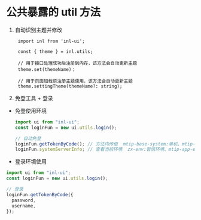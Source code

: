 # 公共暴露的 util 方法

1. 自动识别主题并修改

   ```tsx
    import inl from 'inl-ui';

    const { theme } = inl.utils;

    // 用于接口处理成功后注册到内存，该方法会自动更新主题
    theme.set(themeName)；

    // 用于页面加载前注册主题使用，该方法会自动更新主题
    theme.settingTheme(themeName?: string);
   ```

2. 免登工具 + 登录

- 免登使用环境

  ```ts
  import ui from "inl-ui";
  const loginFun = new ui.utils.login();

  // 自动免登
  loginFun.getTokenByCode(); // 方法内传值  mtip-base-system:单机、mtip-factory:平台
  loginFun.systemServerInfo; // 查看当前环境  zx-env:智信环境、mtip-app-env：平台微应用环 境、mtip-env:平台独立环境
  ```

- 登录环境使用

```ts
import ui from "inl-ui";
const loginFun = new ui.utils.login();

// 登录
loginFun.getTokenByCode({
  password,
  username,
});
```
